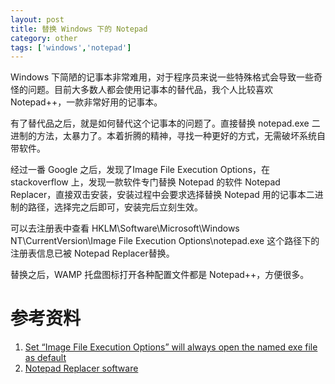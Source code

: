 ```yaml
---
layout: post
title: 替换 Windows 下的 Notepad
category: other
tags: ['windows','notepad']
---
```


Windows 下简陋的记事本非常难用，对于程序员来说一些特殊格式会导致一些奇怪的问题。目前大多数人都会使用记事本的替代品，我个人比较喜欢 Notepad++，一款非常好用的记事本。

有了替代品之后，就是如何替代这个记事本的问题了。直接替换 notepad.exe 二进制的方法，太暴力了。本着折腾的精神，寻找一种更好的方式，无需破坏系统自带软件。

经过一番 Google 之后，发现了Image File Execution Options，在 stackoverflow 上，发现一款软件专门替换 Notepad 的软件 Notepad Replacer，直接双击安装，安装过程中会要求选择替换 Notepad 用的记事本二进制的路径，选择完之后即可，安装完后立刻生效。

可以去注册表中查看 HKLM\Software\Microsoft\Windows NT\CurrentVersion\Image File Execution Options\notepad.exe 这个路径下的注册表信息已被 Notepad Replacer替换。

替换之后，WAMP 托盘图标打开各种配置文件都是 Notepad++，方便很多。

# 参考资料

1. [Set “Image File Execution Options” will always open the named exe file as default](http://stackoverflow.com/questions/2984846/set-image-file-execution-options-will-always-open-the-named-exe-file-as-defaul)
2. [Notepad Replacer software](http://www.binaryfortress.com/NotepadReplacer)
